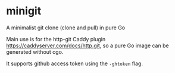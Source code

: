 # minigit
A minimalist git clone (clone and pull) in pure Go
 
Main use is for the http-git Caddy plugin https://caddyserver.com/docs/http.git, so a pure Go image can be generated without cgo.

It supports github access token using the `-ghtoken` flag.
